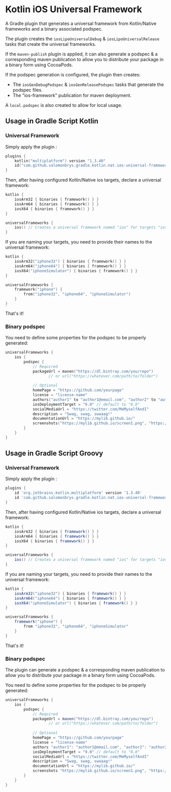 Kotlin iOS Universal Framework
==============================

A Gradle plugin that generates a universal framework from Kotlin/Native frameworks and a binary associated podspec.

The plugin creates the `iosLipoUniversalDebug` & `iosLipoUniversalRelease` tasks that create the universal frameworks.

If the `maven-publish` plugin is applied, it can also generate a podspec & a corresponding maven publication to allow you to distribute your package in a binary form using CocoaPods.

If the podspec generation is configured, the plugin then creates:

- The `iosGenDebugPodspec` & `iosGenReleasePodspec` tasks that generate the podspec files.
- The "ios-framework" publication for maven deployment.

A `local.podspec` is also created to allow for local usage.

Usage in Gradle Script Kotlin
-----------------------------

### Universal Framework

Simply apply the plugin :

```kotlin
plugins {
    kotlin("multiplatform") version "1.3.40"
    id("com.github.salomonbrys.gradle.kotlin.nat.ios-universal-framework") version "1.2.0"
}
```

Then, after having configured Kotlin/Native ios targets, declare a universal framework:

```kotlin
kotlin {
    iosArm32 { binaries { framework() } }
    iosArm64 { binaries { framework() } }
    iosX64 { binaries { framework() } }
}

universalFrameworks {
    ios() // Creates a universal framework named "ios" for targets "iosArm32", "iosArm64" & "iosX64"
}
```

If you are naming your targets, you need to provide their names to the universal framework:

```kotlin
kotlin {
    iosArm32("iphone32") { binaries { framework() } }
    iosArm64("iphone64") { binaries { framework() } }
    iosX64("iphoneSimulator") { binaries { framework() } }
}

universalFrameworks {
    framework("iphone") {
        from("iphone32", "iphone64", "iphoneSimulator")
    }
}
```

That's it!

### Binary podspec

You need to define some properties for the podspec to be properly generated:

```kotlin
universalFrameworks {
    ios {
        podspec {
            // Required
            packageUrl = maven("https://dl.bintray.com/you/repo")
                   // or url("https://whatever.com/path/to/folder")
        
            // Optional
            homePage = "https://github.com/yourpage"
            license = "license-name"
            authors("author1" to "author1@email.com", "author2" to "author2@email.com")
            iosDeploymentTarget = "9.0" // default to "8.0"
            socialMediaUrl = "https://twitter.com/MeMyselfAndI"
            description = "Swag, swag, swaaag!"
            documentationUrl = "https://mylib.github.io/"
            screenshots("https://mylib.github.io/screen1.png", "https://mylib.github.io/screen2.png")
        }
    }
}
```


Usage in Gradle Script Groovy
-----------------------------

### Universal Framework

Simply apply the plugin :

```groovy
plugins {
    id 'org.jetbrains.kotlin.multiplatform' version '1.3.40'
    id 'com.github.salomonbrys.gradle.kotlin.nat.ios-universal-framework' version '1.2.0'
}
```

Then, after having configured Kotlin/Native ios targets, declare a universal framework:

```groovy
kotlin {
    iosArm32 { binaries { framework() } }
    iosArm64 { binaries { framework() } }
    iosX64 { binaries { framework() } }
}

universalFrameworks {
    ios() // Creates a universal framework named "ios" for targets "iosArm32", "iosArm64" & "iosX64"
}
```

If you are naming your targets, you need to provide their names to the universal framework:

```groovy
kotlin {
    iosArm32("iphone32") { binaries { framework() } }
    iosArm64("iphone64") { binaries { framework() } }
    iosX64("iphoneSimulator") { binaries { framework() } }
}

universalFrameworks {
    framework("iphone") {
        from "iphone32", "iphone64", "iphoneSimulator"
    }
}
```

That's it!


### Binary podspec

The plugin can generate a podspec & a corresponding maven publication to allow you to distribute your package in a binary form using CocoaPods.

You need to define some properties for the podspec to be properly generated:

```groovy
universalFrameworks {
    ios {
        podspec {
            // Required
            packageUrl = maven("https://dl.bintray.com/you/repo")
                   // or url("https://whatever.com/path/to/folder")
        
            // Optional
            homePage = "https://github.com/yourpage"
            license = "license-name"
            authors "author1": "author1@email.com", "author2": "author2@email.com"
            iosDeploymentTarget = "9.0" // default to "8.0"
            socialMediaUrl = "https://twitter.com/MeMyselfAndI"
            description = "Swag, swag, swaaag!"
            documentationUrl = "https://mylib.github.io/"
            screenshots "https://mylib.github.io/screen1.png", "https://mylib.github.io/screen2.png"
        }
    }
}
```
